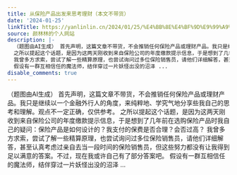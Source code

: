 ```yaml
---
title: 从保险产品出发来思考理财（本文不带货）
date: '2024-01-25'
linkTitle: https://yanlinlin.cn/2024/01/25/%E4%BB%8E%E4%BF%9D%E9%99%A9%E4%BA%A7%E5%93%81%E5%87%BA%E5%8F%91%E6%9D%A5%E6%80%9D%E8%80%83%E7%90%86%E8%B4%A2%E6%9C%AC%E6%96%87%E4%B8%8D%E5%B8%A6%E8%B4%A7/
source: 颜林林的个人网站
description: |-
  （题图由AI生成） 首先声明，这篇文章不带货，不会推销任何保险产品或理财产品。我只是继续以一个金融外行人的角度，来纯粹地、学究气地分享些我自己的思考和理解。观点不一定正确，仅供参考。
  之所以提起这个话题，是因为这两天刚收到来自保险公司的年度缴款提示信息，于是想到了几年前在选购保险产品时我自己的疑问：保险产品是如何设计的？我支付的保费是否合理？会否过高？
  我曾多方求索，尝试了解一些精算原理，也尝试询问过多位保险销售员，请他们详细解答，甚至认真考虑过亲自去当一段时间的保险销售员，但这些努力都没有让我得到足以满意的答案。不过，现在我或许自己有了部分答案吧。
  假设有一群互相信任的魔法师，结伴穿过一片妖怪出没的沼泽 ...
disable_comments: true
---
```

（题图由AI生成） 首先声明，这篇文章不带货，不会推销任何保险产品或理财产品。我只是继续以一个金融外行人的角度，来纯粹地、学究气地分享些我自己的思考和理解。观点不一定正确，仅供参考。
之所以提起这个话题，是因为这两天刚收到来自保险公司的年度缴款提示信息，于是想到了几年前在选购保险产品时我自己的疑问：保险产品是如何设计的？我支付的保费是否合理？会否过高？
我曾多方求索，尝试了解一些精算原理，也尝试询问过多位保险销售员，请他们详细解答，甚至认真考虑过亲自去当一段时间的保险销售员，但这些努力都没有让我得到足以满意的答案。不过，现在我或许自己有了部分答案吧。
假设有一群互相信任的魔法师，结伴穿过一片妖怪出没的沼泽 ...
